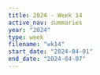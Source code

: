 ```yaml
---
title: 2024 - Week 14
active_nav: summaries
year: "2024"
type: week
filename: "wk14"
start_date: "2024-04-01"
end_date: "2024-04-07"
---
```

